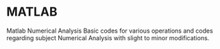 # MATLAB
Matlab Numerical Analysis
Basic codes for various operations and codes regarding subject Numerical Analysis with slight to minor modifications.
